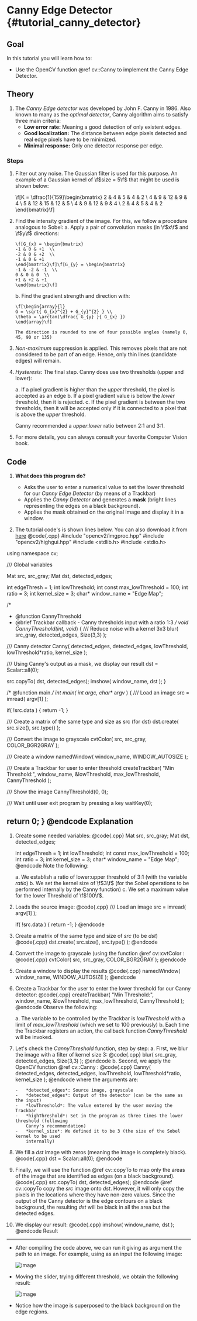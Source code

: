 Canny Edge Detector {#tutorial_canny_detector}
===================

Goal
----

In this tutorial you will learn how to:

-   Use the OpenCV function @ref cv::Canny to implement the Canny Edge Detector.

Theory
------

1.  The *Canny Edge detector* was developed by John F. Canny in 1986. Also known to many as the
    *optimal detector*, Canny algorithm aims to satisfy three main criteria:
    -   **Low error rate:** Meaning a good detection of only existent edges.
    -   **Good localization:** The distance between edge pixels detected and real edge pixels have
        to be minimized.
    -   **Minimal response:** Only one detector response per edge.

### Steps

1.  Filter out any noise. The Gaussian filter is used for this purpose. An example of a Gaussian
    kernel of \f$size = 5\f$ that might be used is shown below:

    \f[K = \dfrac{1}{159}\begin{bmatrix}
              2 & 4 & 5 & 4 & 2 \\
              4 & 9 & 12 & 9 & 4 \\
              5 & 12 & 15 & 12 & 5 \\
              4 & 9 & 12 & 9 & 4 \\
              2 & 4 & 5 & 4 & 2
                      \end{bmatrix}\f]

2.  Find the intensity gradient of the image. For this, we follow a procedure analogous to Sobel:
    a.  Apply a pair of convolution masks (in \f$x\f$ and \f$y\f$ directions:

        \f[G_{x} = \begin{bmatrix}
        -1 & 0 & +1  \\
        -2 & 0 & +2  \\
        -1 & 0 & +1
        \end{bmatrix}\f]\f[G_{y} = \begin{bmatrix}
        -1 & -2 & -1  \\
        0 & 0 & 0  \\
        +1 & +2 & +1
        \end{bmatrix}\f]

    b.  Find the gradient strength and direction with:

        \f[\begin{array}{l}
        G = \sqrt{ G_{x}^{2} + G_{y}^{2} } \\
        \theta = \arctan(\dfrac{ G_{y} }{ G_{x} })
        \end{array}\f]

        The direction is rounded to one of four possible angles (namely 0, 45, 90 or 135)

3.  *Non-maximum* suppression is applied. This removes pixels that are not considered to be part of
    an edge. Hence, only thin lines (candidate edges) will remain.
4.  *Hysteresis*: The final step. Canny does use two thresholds (upper and lower):

    a.  If a pixel gradient is higher than the *upper* threshold, the pixel is accepted as an edge
    b.  If a pixel gradient value is below the *lower* threshold, then it is rejected.
    c.  If the pixel gradient is between the two thresholds, then it will be accepted only if it is
        connected to a pixel that is above the *upper* threshold.

    Canny recommended a *upper*:*lower* ratio between 2:1 and 3:1.

5.  For more details, you can always consult your favorite Computer Vision book.

Code
----

1.  **What does this program do?**
    -   Asks the user to enter a numerical value to set the lower threshold for our *Canny Edge
        Detector* (by means of a Trackbar)
    -   Applies the *Canny Detector* and generates a **mask** (bright lines representing the edges
        on a black background).
    -   Applies the mask obtained on the original image and display it in a window.

2.  The tutorial code's is shown lines below. You can also download it from
    [here](https://github.com/Itseez/opencv/tree/master/samples/cpp/tutorial_code/ImgTrans/CannyDetector_Demo.cpp)
@code{.cpp}
#include "opencv2/imgproc.hpp"
#include "opencv2/highgui.hpp"
#include <stdlib.h>
#include <stdio.h>

using namespace cv;

/// Global variables

Mat src, src_gray;
Mat dst, detected_edges;

int edgeThresh = 1;
int lowThreshold;
int const max_lowThreshold = 100;
int ratio = 3;
int kernel_size = 3;
char* window_name = "Edge Map";

/*
 * @function CannyThreshold
 * @brief Trackbar callback - Canny thresholds input with a ratio 1:3
 */
void CannyThreshold(int, void*)
{
  /// Reduce noise with a kernel 3x3
  blur( src_gray, detected_edges, Size(3,3) );

  /// Canny detector
  Canny( detected_edges, detected_edges, lowThreshold, lowThreshold*ratio, kernel_size );

  /// Using Canny's output as a mask, we display our result
  dst = Scalar::all(0);

  src.copyTo( dst, detected_edges);
  imshow( window_name, dst );
 }


/* @function main */
int main( int argc, char** argv )
{
  /// Load an image
  src = imread( argv[1] );

  if( !src.data )
  { return -1; }

  /// Create a matrix of the same type and size as src (for dst)
  dst.create( src.size(), src.type() );

  /// Convert the image to grayscale
  cvtColor( src, src_gray, COLOR_BGR2GRAY );

  /// Create a window
  namedWindow( window_name, WINDOW_AUTOSIZE );

  /// Create a Trackbar for user to enter threshold
  createTrackbar( "Min Threshold:", window_name, &lowThreshold, max_lowThreshold, CannyThreshold );

  /// Show the image
  CannyThreshold(0, 0);

  /// Wait until user exit program by pressing a key
  waitKey(0);

  return 0;
  }
@endcode
Explanation
-----------

1.  Create some needed variables:
    @code{.cpp}
    Mat src, src_gray;
    Mat dst, detected_edges;

    int edgeThresh = 1;
    int lowThreshold;
    int const max_lowThreshold = 100;
    int ratio = 3;
    int kernel_size = 3;
    char* window_name = "Edge Map";
    @endcode
    Note the following:
    
    a.  We establish a ratio of lower:upper threshold of 3:1 (with the variable *ratio*)
    b.  We set the kernel size of \f$3\f$ (for the Sobel operations to be performed internally by the
        Canny function)
    c.  We set a maximum value for the lower Threshold of \f$100\f$.

2.  Loads the source image:
    @code{.cpp}
    /// Load an image
    src = imread( argv[1] );

    if( !src.data )
      { return -1; }
    @endcode
3.  Create a matrix of the same type and size of *src* (to be *dst*)
    @code{.cpp}
    dst.create( src.size(), src.type() );
    @endcode
4.  Convert the image to grayscale (using the function @ref cv::cvtColor :
    @code{.cpp}
    cvtColor( src, src_gray, COLOR_BGR2GRAY );
    @endcode
5.  Create a window to display the results
    @code{.cpp}
    namedWindow( window_name, WINDOW_AUTOSIZE );
    @endcode
6.  Create a Trackbar for the user to enter the lower threshold for our Canny detector:
    @code{.cpp}
    createTrackbar( "Min Threshold:", window_name, &lowThreshold, max_lowThreshold, CannyThreshold );
    @endcode
    Observe the following:

    a.  The variable to be controlled by the Trackbar is *lowThreshold* with a limit of
        *max_lowThreshold* (which we set to 100 previously)
    b.  Each time the Trackbar registers an action, the callback function *CannyThreshold* will be
        invoked.

7.  Let's check the *CannyThreshold* function, step by step:
    a.  First, we blur the image with a filter of kernel size 3:
        @code{.cpp}
        blur( src_gray, detected_edges, Size(3,3) );
        @endcode
    b.  Second, we apply the OpenCV function @ref cv::Canny :
        @code{.cpp}
        Canny( detected_edges, detected_edges, lowThreshold, lowThreshold*ratio, kernel_size );
        @endcode
        where the arguments are:

        -   *detected_edges*: Source image, grayscale
        -   *detected_edges*: Output of the detector (can be the same as the input)
        -   *lowThreshold*: The value entered by the user moving the Trackbar
        -   *highThreshold*: Set in the program as three times the lower threshold (following
            Canny's recommendation)
        -   *kernel_size*: We defined it to be 3 (the size of the Sobel kernel to be used
            internally)

8.  We fill a *dst* image with zeros (meaning the image is completely black).
    @code{.cpp}
    dst = Scalar::all(0);
    @endcode
9.  Finally, we will use the function @ref cv::copyTo to map only the areas of the image that are
    identified as edges (on a black background).
    @code{.cpp}
    src.copyTo( dst, detected_edges);
    @endcode
    @ref cv::copyTo copy the *src* image onto *dst*. However, it will only copy the pixels in the
    locations where they have non-zero values. Since the output of the Canny detector is the edge
    contours on a black background, the resulting *dst* will be black in all the area but the
    detected edges.

10. We display our result:
    @code{.cpp}
    imshow( window_name, dst );
    @endcode
Result
------

-   After compiling the code above, we can run it giving as argument the path to an image. For
    example, using as an input the following image:

    ![image](images/Canny_Detector_Tutorial_Original_Image.jpg)

-   Moving the slider, trying different threshold, we obtain the following result:

    ![image](images/Canny_Detector_Tutorial_Result.jpg)

-   Notice how the image is superposed to the black background on the edge regions.

